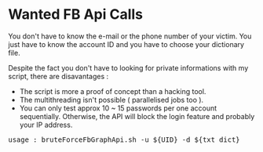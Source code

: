 # Wanted FB Api Calls

You don't have to know the e-mail or the phone number of your victim. You just have to know the account ID and you have to choose your dictionary file. 

Despite the fact you don't have to looking for private informations with my script, there are disavantages :
- The script is more a proof of concept than a hacking tool.
- The multithreading isn't possible ( parallelised jobs too ).
- You can only test approx 10 ~ 15 passwords per one account sequentially. Otherwise, the API will block the login feature and probably your IP address.

<pre>usage : bruteForceFbGraphApi.sh -u ${UID} -d ${txt_dict} </pre>
